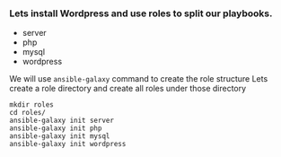 ### Lets install Wordpress and use roles to split our playbooks.

- server
- php
- mysql
- wordpress

We will use `ansible-galaxy` command to create the role structure
Lets create a role directory and create all roles under those directory

```
mkdir roles
cd roles/
ansible-galaxy init server 
ansible-galaxy init php 
ansible-galaxy init mysql
ansible-galaxy init wordpress
```

